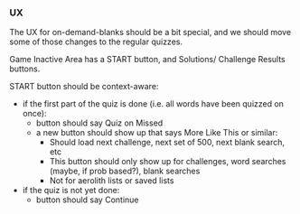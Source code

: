 ### UX

The UX for on-demand-blanks should be a bit special, and we should move
some of those changes to the regular quizzes.

Game Inactive Area has a START button, and Solutions/ Challenge Results buttons.

START button should be context-aware:
- if the first part of the quiz is done (i.e. all words have been quizzed on once):
    - button should say Quiz on Missed
    - a new button should show up that says More Like This or similar:
        - Should load next challenge, next set of 500, next blank search, etc
        - This button should only show up for challenges, word searches (maybe, if prob based?), blank searches
        - Not for aerolith lists or saved lists
- if the quiz is not yet done:
    - button should say Continue
